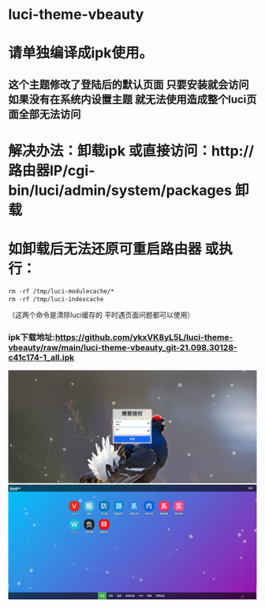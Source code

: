 # luci-theme-vbeauty
# 请单独编译成ipk使用。
## 这个主题修改了登陆后的默认页面  只要安装就会访问 如果没有在系统内设置主题 就无法使用造成整个luci页面全部无法访问
# 解决办法：卸载ipk  或直接访问：http://路由器IP/cgi-bin/luci/admin/system/packages 卸载
# 如卸载后无法还原可重启路由器  或执行：
```
rm -rf /tmp/luci-modulecache/*
rm -rf /tmp/luci-indexcache
```
（这两个命令是清除luci缓存的 平时遇页面问题都可以使用）
### ipk下载地址:https://github.com/ykxVK8yL5L/luci-theme-vbeauty/raw/main/luci-theme-vbeauty_git-21.098.30128-c41c174-1_all.ipk
![image](https://github.com/ykxVK8yL5L/luci-theme-vbeauty/blob/main/Screenshots/Login.png?raw=true)
![image](https://github.com/ykxVK8yL5L/luci-theme-vbeauty/blob/main/Screenshots/ScreenShot.png?raw=true)
